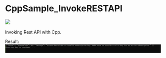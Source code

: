 # CppSample_InvokeRESTAPI
![](https://img.shields.io/badge/C%2B%2B-VS2017-blue.svg)

 Invoking Rest API with Cpp. 
 
 Result:
![](ReadmePicture.png)